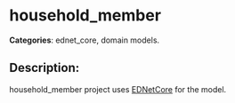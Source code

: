 # household_member 

**Categories**: ednet_core, domain models. 

## Description: 
household_member project uses 
[EDNetCore](https://github.com/context-dev/ednet_core) for the model.
